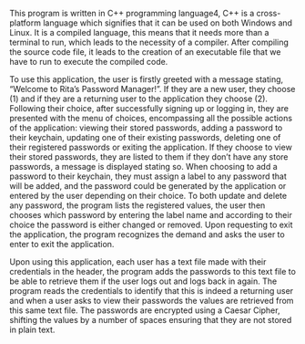 This program is written in C++ programming language4, C++ is a cross-platform language which signifies that it can be used on both Windows and Linux. It is a compiled language, this means that it needs more than a terminal to run, which leads to the necessity of a compiler. After compiling the source code file, it leads to the creation of an executable file that we have to run to execute the compiled code.

To use this application, the user is firstly greeted with a message stating, “Welcome to Rita’s Password Manager!”. If they are a new user, they choose (1) and if they are a returning user to the application they choose (2). 
Following their choice, after successfully signing up or logging in, they are presented with the menu of choices, encompassing all the possible actions of the application: viewing their stored passwords, adding a password to their keychain, updating one of their existing passwords, deleting one of their registered passwords or exiting the application.
If they choose to view their stored passwords, they are listed to them if they don’t have any store passwords, a message is displayed stating so. When choosing to add a password to their keychain, they must assign a label to any password that will be added, and the password could be generated by the application or entered by the user depending on their choice. To both update and delete any password, the program lists the registered values, the user then chooses which password by entering the label name and according to their choice the password is either changed or removed. Upon requesting to exit the application, the program recognizes the demand and asks the user to enter to exit the application.

Upon using this application, each user has a text file made with their credentials in the header, the program adds the passwords to this text file to be able to retrieve them if the user logs out and logs back in again. The program reads the credentials to identify that this is indeed a returning user and when a user asks to view their passwords the values are retrieved from this same text file.
The passwords are encrypted using a Caesar Cipher, shifting the values by a number of spaces ensuring that they are not stored in plain text.

